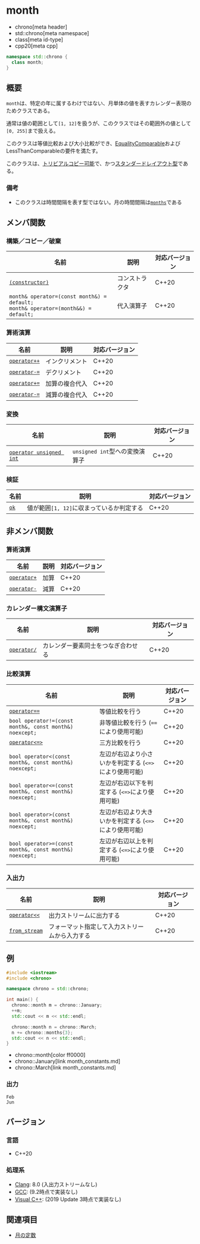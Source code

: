 # month
* chrono[meta header]
* std::chrono[meta namespace]
* class[meta id-type]
* cpp20[meta cpp]

```cpp
namespace std::chrono {
  class month;
}
```

## 概要
`month`は、特定の年に属するわけではない、月単体の値を表すカレンダー表現のためクラスである。

通常は値の範囲として`[1, 12]`を扱うが、このクラスではその範囲外の値として`[0, 255]`まで扱える。

このクラスは等値比較および大小比較ができ、[EqualityComparable](/reference/concepts/equality_comparable.md)およびLessThanComparableの要件を満たす。

このクラスは、[トリビアルコピー可能](/reference/type_traits/is_trivially_copyable.md)で、かつ[スタンダードレイアウト型](/reference/type_traits/is_standard_layout.md)である。


### 備考
- このクラスは時間間隔を表す型ではない。月の時間間隔は[`months`](duration_aliases.md)である


## メンバ関数
### 構築／コピー／破棄

| 名前 | 説明 | 対応バージョン |
|------|------|----------------|
| [`(constructor)`](month/op_constructor.md) | コンストラクタ | C++20 |
| `month& operator=(const month&) = default;`<br/> `month& operator=(month&&) = default;` | 代入演算子 | C++20 |


### 算術演算

| 名前 | 説明 | 対応バージョン |
|------|------|----------------|
| [`operator++`](month/op_increment.md)    | インクリメント | C++20 |
| [`operator-=`](month/op_decrement.md)    | デクリメント   | C++20 |
| [`operator+=`](month/op_plus_assign.md)  | 加算の複合代入 | C++20 |
| [`operator-=`](month/op_minus_assign.md) | 減算の複合代入 | C++20 |


### 変換

| 名前 | 説明 | 対応バージョン |
|------|------|----------------|
| [`operator unsigned int`](month/op_unsigned_int.md) | `unsigned int`型への変換演算子 | C++20 |


### 検証

| 名前 | 説明 | 対応バージョン |
|------|------|----------------|
| [`ok`](month/ok.md) | 値が範囲`[1, 12]`に収まっているか判定する | C++20 |


## 非メンバ関数
### 算術演算

| 名前 | 説明 | 対応バージョン |
|------|------|----------------|
| [`operator+`](month/op_plus.md)  | 加算 | C++20 |
| [`operator-`](month/op_minus.md) | 減算 | C++20 |


### カレンダー構文演算子

| 名前 | 説明 | 対応バージョン |
|------|------|----------------|
| [`operator/`](month/op_append.md) | カレンダー要素同士をつなぎ合わせる | C++20 |


### 比較演算

| 名前 | 説明 | 対応バージョン |
|------|------|----------------|
| [`operator==`](month/op_equal.md)         | 等値比較を行う | C++20 |
| `bool operator!=(const month&, const month&) noexcept;` | 非等値比較を行う (`==`により使用可能) | C++20 |
| [`operator<=>`](month/op_compare_3way.md) | 三方比較を行う | C++20 |
| `bool operator<(const month&, const month&) noexcept;` | 左辺が右辺より小さいかを判定する (`<=>`により使用可能) | C++20 |
| `bool operator<=(const month&, const month&) noexcept;` | 左辺が右辺以下を判定する (`<=>`により使用可能) | C++20 |
| `bool operator>(const month&, const month&) noexcept;` | 左辺が右辺より大きいかを判定する (`<=>`により使用可能) | C++20 |
| `bool operator>=(const month&, const month&) noexcept;` | 左辺が右辺以上を判定する (`<=>`により使用可能) | C++20 |


### 入出力

| 名前 | 説明 | 対応バージョン |
|------|------|----------------|
| [`operator<<`](month/op_ostream.md)   | 出力ストリームに出力する | C++20 |
| [`from_stream`](month/from_stream.md) | フォーマット指定して入力ストリームから入力する | C++20 |


## 例
```cpp example
#include <iostream>
#include <chrono>

namespace chrono = std::chrono;

int main() {
  chrono::month m = chrono::January;
  ++m;
  std::cout << m << std::endl;

  chrono::month n = chrono::March;
  n += chrono::months{3};
  std::cout << n << std::endl;
}
```
* chrono::month[color ff0000]
* chrono::January[link month_constants.md]
* chrono::March[link month_constants.md]

### 出力
```
Feb
Jun
```

## バージョン
### 言語
- C++20

### 処理系
- [Clang](/implementation.md#clang): 8.0 (入出力ストリームなし)
- [GCC](/implementation.md#gcc): (9.2時点で実装なし)
- [Visual C++](/implementation.md#visual_cpp): (2019 Update 3時点で実装なし)


## 関連項目
- [月の定数](month_constants.md)
